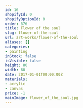 ```yaml
---
id: 16
shopifyId: 0
shopifyOptionId: 0
order: 576
title: Flower of the soul
slug: flower-of-the-soul
url: art-works/flower-of-the-soul
aliases: []
categories:
- painting
inStock: false
isVisible: false
height: 80
width: 60
date: 2017-01-01T00:00:00Z
materials:
- acrylic
- canvas
price: -1
mainImage: flower_of_the_soul.jpg
---
```


